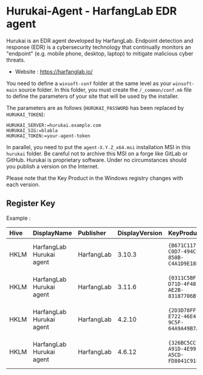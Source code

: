 # Hurukai-Agent - HarfangLab EDR agent

Hurukai is an EDR agent developed by HarfangLab.
Endpoint detection and response (EDR) is a cybersecurity technology that continually monitors an "endpoint" (e.g. mobile phone, desktop, laptop) to mitigate malicious cyber threats.

* Website : https://harfanglab.io/

You need to define a `winsoft-conf` folder at the same level as your `winsoft-main` source folder.
In this folder, you must create the `/_common/conf.mk` file to define the parameters of your site that will be used by the installer.

The parameters are as follows (`HURUKAI_PASSWORD` has been replaced by `HURUKAI_TOKEN`):
```
HURUKAI_SERVER:=hurukai.example.com
HURUKAI_SIG:=blabla
HURUKAI_TOKEN:=your-agent-token
```

In parallel, you need to put the `agent-X.Y.Z_x64.msi` installation MSI in this `hurukai` folder.
Be careful not to archive this MSI on a forge like GitLab or GitHub.
Hurukai is proprietary software.
Under no circumstances should you publish a version on the Internet.

Please note that the Key Product in the Windows registry changes with each version.


## Register Key

Example :

 | Hive | DisplayName | Publisher | DisplayVersion | KeyProduct | UninstallExe |
 |:---- |:----------- |:--------- |:-------------- |:---------- |:------------ |
 | HKLM | HarfangLab Hurukai agent | HarfangLab | 3.10.3 | `{B671C117-C0D7-494C-850B-C4A1D9E18E5C}` | `MsiExec.exe /X{B671C117-C0D7-494C-850B-C4A1D9E18E5C}` |
 | HKLM | HarfangLab Hurukai agent | HarfangLab | 3.11.6 | `{0311C5BF-D71D-4F48-AE2B-83187706B792}` | `MsiExec.exe /X{0311C5BF-D71D-4F48-AE2B-83187706B792}` |
 | HKLM | HarfangLab Hurukai agent | HarfangLab | 4.2.10 | `{2D3D78FF-E722-46E4-9C5F-64A9A49B7ACD}` | `MsiExec.exe /X{2D3D78FF-E722-46E4-9C5F-64A9A49B7ACD}` |
 | HKLM | HarfangLab Hurukai agent | HarfangLab | 4.6.12 | `{326BC5CC-A91D-4E99-A5CD-FD8041C91F8B}` | `MsiExec.exe /X{326BC5CC-A91D-4E99-A5CD-FD8041C91F8B}` | 
